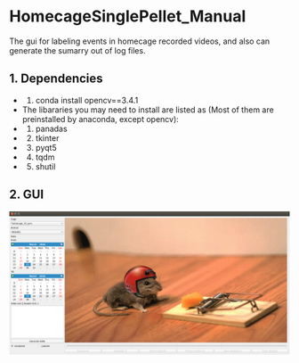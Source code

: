 # HomecageSinglePellet_Manual
The gui for labeling events in homecage recorded videos, and also can generate the sumarry out of log files.
## 1. Dependencies
* 1. conda install opencv==3.4.1
* The libararies you may need to install are listed as (Most of them are preinstalled by anaconda, except opencv):
* 1. panadas
* 2. tkinter
* 3. pyqt5
* 4. tqdm
* 5. shutil
## 2. GUI
![Gui](pic/gui.png)

